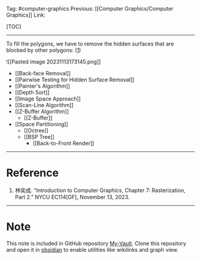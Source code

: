 Tag: #computer-graphics 
Previous: [[Computer Graphics/Computer Graphics]]
Link: 

[TOC]

---

To fill the polygons, we have to remove the hidden surfaces that are blocked by other polygons: (<u>1</u>)

![[Pasted image 20231113173145.png]]

- [[Back-face Removal]]
- [[Pairwise Testing for Hidden Surface Removal]]
- [[Painter's Algorithm]]
- [[Depth Sort]]
- [[Image Space Approach]]
- [[Scan-Line Algorithm]]
- [[Z-Buffer Algorithm]]
	- [[Z-Buffer]]
- [[Space Partitioning]]
	- [[Octree]]
	- [[BSP Tree]]
		- [[Back-to-Front Render]]

---

# Reference

1. 林奕成. “Introduction to Computer Graphics, Chapter 7: Rasterization, Part 2.” NYCU EC114[GF], November 13, 2023.

---

# Note

This note is included in GitHub repository [My-Vault](https://github.com/LittleD3092/My-Vault.git). Clone this repository and open it in [obsidian](https://obsidian.md/) to enable utilities like wikilinks and graph view.